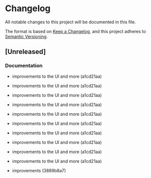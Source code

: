 # Changelog

All notable changes to this project will be documented in this file.

The format is based on [Keep a Changelog](https://keepachangelog.com/en/1.0.0/),
and this project adheres to [Semantic Versioning](https://semver.org/spec/v2.0.0.html).

## [Unreleased]


### Documentation

- improvements to the UI and more (a1cd21aa)

- improvements to the UI and more (a1cd21aa)
- improvements to the UI and more (a1cd21aa)
- improvements to the UI and more (a1cd21aa)
- improvements to the UI and more (a1cd21aa)
- improvements to the UI and more (a1cd21aa)
- improvements to the UI and more (a1cd21aa)
- improvements to the UI and more (a1cd21aa)
- improvements to the UI and more (a1cd21aa)
- improvements to the UI and more (a1cd21aa)
- improvements (3889b8a7)